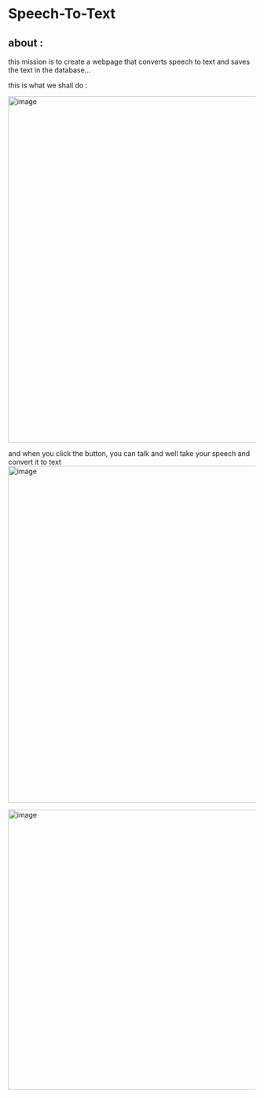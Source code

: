 # Speech-To-Text

## about : 
this mission is  to create a webpage that converts  speech  to text and saves the text in the database...

 this is what we shall do :
 
 <img width="703" alt="image" src="https://github.com/shahad23abdullah/Speech-To-Text/assets/139658520/52423604-5df2-4164-b106-36e63fdd95da">

and when you click the button, you can talk and well take your speech and convert it to text 
<img width="684" alt="image" src="https://github.com/shahad23abdullah/Speech-To-Text/assets/139658520/307bb587-3d14-48d8-8c4f-99fea0e15254">

<img width="569" alt="image" src="https://github.com/shahad23abdullah/Speech-To-Text/assets/139658520/ac15b790-0a53-4f9f-9141-0e6050e9d5b9">



## 
